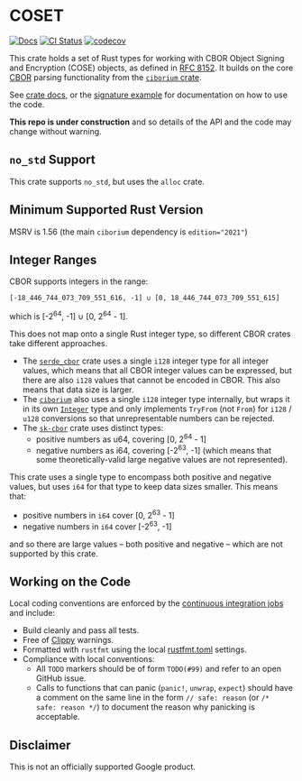 # COSET

[![Docs](https://img.shields.io/badge/docs-rust-brightgreen?style=for-the-badge)](https://google.github.io/coset)
[![CI Status](https://img.shields.io/github/actions/workflow/status/google/coset/ci.yml?branch=main&color=blue&style=for-the-badge)](https://github.com/google/coset/actions?query=workflow%3ACI)
[![codecov](https://img.shields.io/codecov/c/github/google/coset?style=for-the-badge)](https://codecov.io/gh/google/coset)

This crate holds a set of Rust types for working with CBOR Object Signing and Encryption (COSE) objects, as defined in
[RFC 8152](https://tools.ietf.org/html/rfc8152).  It builds on the core [CBOR](https://tools.ietf.org/html/rfc7049)
parsing functionality from the [`ciborium` crate](https://docs.rs/ciborium).

See [crate docs](https://google.github.io/coset/rust/coset/index.html), or the [signature
example](examples/signature.rs) for documentation on how to use the code.

**This repo is under construction** and so details of the API and the code may change without warning.

## `no_std` Support

This crate supports `no_std`, but uses the `alloc` crate.

## Minimum Supported Rust Version

MSRV is 1.56 (the main `ciborium` dependency is `edition="2021"`)

## Integer Ranges

CBOR supports integers in the range:

```text
[-18_446_744_073_709_551_616, -1] ∪ [0, 18_446_744_073_709_551_615]
```

which is [-2<sup>64</sup>, -1] ∪ [0, 2<sup>64</sup> - 1].

This does not map onto a single Rust integer type, so different CBOR crates take different approaches.

- The [`serde_cbor`](https://docs.rs/serde_cbor) crate uses a single `i128` integer type for all integer values, which
  means that all CBOR integer values can be expressed, but there are also `i128` values that cannot be encoded in CBOR.
  This also means that data size is larger.
- The [`ciborium`](https://docs.rs/ciborium) also uses a single `i128` integer type internally, but wraps it in its own
  [`Integer`](https://docs.rs/ciborium/latest/ciborium/value/struct.Integer.html) type and only implements `TryFrom`
  (not `From`) for `i128` / `u128` conversions so that unrepresentable numbers can be rejected.
- The [`sk-cbor`](https://docs.rs/sk-cbor) crate uses distinct types:
    - positive numbers as u64, covering [0, 2<sup>64</sup> - 1]
    - negative numbers as i64, covering [-2<sup>63</sup>, -1] (which means that some theoretically-valid large negative
      values are not represented).

This crate uses a single type to encompass both positive and negative values, but uses `i64` for that type to keep data
sizes smaller.  This means that:

- positive numbers in `i64` cover [0, 2<sup>63</sup> - 1]
- negative numbers in `i64` cover [-2<sup>63</sup>, -1]

and so there are large values &ndash; both positive and negative &ndash; which are not supported by this crate.

## Working on the Code

Local coding conventions are enforced by the [continuous integration jobs](.github/workflows) and include:

- Build cleanly and pass all tests.
- Free of [Clippy](https://github.com/rust-lang/rust-clippy) warnings.
- Formatted with `rustfmt` using the local [rustfmt.toml](.rustfmt.toml) settings.
- Compliance with local conventions:
    - All `TODO` markers should be of form `TODO(#99)` and refer to an open GitHub issue.
    - Calls to functions that can panic (`panic!`, `unwrap`, `expect`) should have a comment on the same line in the
      form `// safe: reason` (or `/* safe: reason */`) to document the reason why panicking is acceptable.

## Disclaimer

This is not an officially supported Google product.
